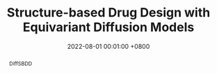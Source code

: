 ---
title:          "Structure-based Drug Design with Equivariant Diffusion Models"
date:           2022-08-01 00:01:00 +0800
selected:       true
pub:            "MLSB @ NeurIPS"
# pub_pre:        "Submitted to "
# pub_post:       'Under review.'
pub_last:       ' <span class="badge badge-pill badge-custom badge-success">Spotlight</span>'
pub_date:       "2022"

abstract: >-
  DiffSBDD 
cover:          https://github.com/a-r-j/graphein/blob/master/imgs/graphein.png?raw=true
authors:
  - Arian Jamasb
  - Ramon Vinas Torne
  - Eric Ma
  - Charles Harris
  - Ilia Igashov
  - Kevin Huang
  - Dominic Hall
  - Pietro Lió
  - Tom Blundell
links:
  Code: https://github.com/arj/graphein
  Paper: https://proceedings.neurips.cc/paper_files/paper/2022/hash/ade039c1db0391106a3375bd2feb310a-Abstract-Conference.html
---